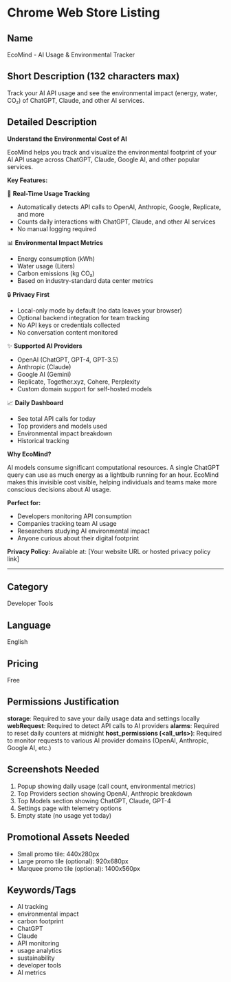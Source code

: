 # Chrome Web Store Listing

## Name
EcoMind - AI Usage & Environmental Tracker

## Short Description (132 characters max)
Track your AI API usage and see the environmental impact (energy, water, CO₂) of ChatGPT, Claude, and other AI services.

## Detailed Description

**Understand the Environmental Cost of AI**

EcoMind helps you track and visualize the environmental footprint of your AI API usage across ChatGPT, Claude, Google AI, and other popular services.

**Key Features:**

🌱 **Real-Time Usage Tracking**
- Automatically detects API calls to OpenAI, Anthropic, Google, Replicate, and more
- Counts daily interactions with ChatGPT, Claude, and other AI services
- No manual logging required

📊 **Environmental Impact Metrics**
- Energy consumption (kWh)
- Water usage (Liters)
- Carbon emissions (kg CO₂)
- Based on industry-standard data center metrics

🔒 **Privacy First**
- Local-only mode by default (no data leaves your browser)
- Optional backend integration for team tracking
- No API keys or credentials collected
- No conversation content monitored

✨ **Supported AI Providers**
- OpenAI (ChatGPT, GPT-4, GPT-3.5)
- Anthropic (Claude)
- Google AI (Gemini)
- Replicate, Together.xyz, Cohere, Perplexity
- Custom domain support for self-hosted models

📈 **Daily Dashboard**
- See total API calls for today
- Top providers and models used
- Environmental impact breakdown
- Historical tracking

**Why EcoMind?**

AI models consume significant computational resources. A single ChatGPT query can use as much energy as a lightbulb running for an hour. EcoMind makes this invisible cost visible, helping individuals and teams make more conscious decisions about AI usage.

**Perfect for:**
- Developers monitoring API consumption
- Companies tracking team AI usage
- Researchers studying AI environmental impact
- Anyone curious about their digital footprint

**Privacy Policy:**
Available at: [Your website URL or hosted privacy policy link]

---

## Category
Developer Tools

## Language
English

## Pricing
Free

## Permissions Justification

**storage**: Required to save your daily usage data and settings locally
**webRequest**: Required to detect API calls to AI providers
**alarms**: Required to reset daily counters at midnight
**host_permissions (<all_urls>)**: Required to monitor requests to various AI provider domains (OpenAI, Anthropic, Google AI, etc.)

## Screenshots Needed
1. Popup showing daily usage (call count, environmental metrics)
2. Top Providers section showing OpenAI, Anthropic breakdown
3. Top Models section showing ChatGPT, Claude, GPT-4
4. Settings page with telemetry options
5. Empty state (no usage yet today)

## Promotional Assets Needed
- Small promo tile: 440x280px
- Large promo tile (optional): 920x680px
- Marquee promo tile (optional): 1400x560px

## Keywords/Tags
- AI tracking
- environmental impact
- carbon footprint
- ChatGPT
- Claude
- API monitoring
- usage analytics
- sustainability
- developer tools
- AI metrics
